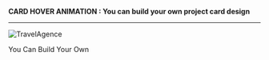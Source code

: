 **CARD HOVER ANIMATION : You can build your own project card design**


-----------------------------------------------------------------------------------------------------------------------------------
![TravelAgence](https://user-images.githubusercontent.com/61105869/74770187-0f12a280-528c-11ea-86d5-692614a207ce.jpg)

You Can Build Your Own
